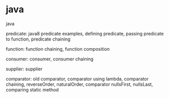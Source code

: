# java
java

predicate: java8 predicate examples, defining predicate, passing predicate to function, predicate chaining

function: function chaining, function composition

consumer: consumer, consumer chaining

supplier: supplier

comparator: old comparator, comparator using lambda, comparator chaining, reverseOrder, naturalOrder, comparator nullsFirst, nullsLast, comparing static method